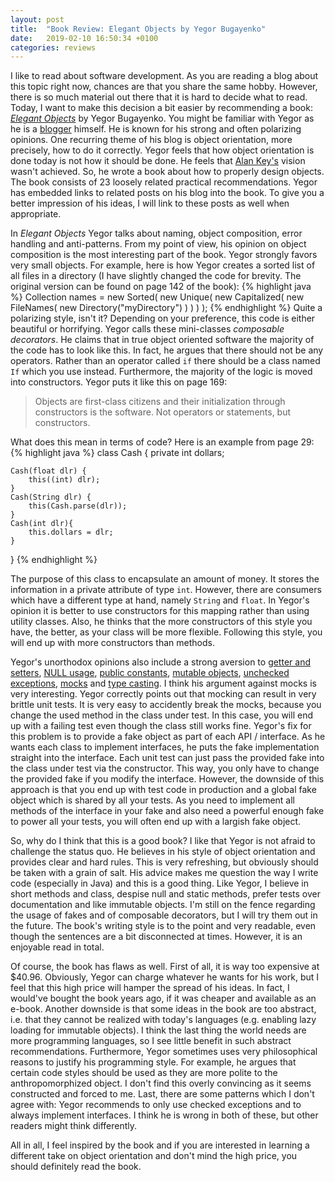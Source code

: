```yaml
---
layout: post
title:  "Book Review: Elegant Objects by Yegor Bugayenko"
date:   2019-02-10 16:50:34 +0100
categories: reviews
---
```

I like to read about software development. As you are reading a blog about this topic right now, chances are that you share the same hobby. However, there is so much material out there that it is hard to decide what to read. Today, I want to make this decision a bit easier by recommending a book: [*Elegant Objects*](https://www.goodreads.com/book/show/29326350-elegant-objects) by Yegor Bugayenko. You might be familiar with Yegor as he is a [blogger](https://www.yegor256.com/) himself. He is known for his strong and often polarizing opinions. One recurring theme of his blog is object orientation, more precisely, how to do it correctly. Yegor feels that how object orientation is done today is not how it should be done. He feels that [Alan Key's](https://en.wikipedia.org/wiki/Alan_Kay) vision wasn't achieved. So, he wrote a book about how to properly design objects. The book consists of 23 loosely related practical recommendations. Yegor has embedded links to related posts on his blog into the book. To give you a better impression of his ideas, I will link to these posts as well when appropriate.

In *Elegant Objects* Yegor talks about naming, object composition, error handling and anti-patterns. From my point of view, his opinion on object composition is the most interesting part of the book. Yegor strongly favors very small objects. For example, here is how Yegor creates a sorted list of all files in a directory (I have slightly changed the code for brevity. The original version can be found on page 142 of the book): 
{% highlight java %}
Collection<String> names = new Sorted(
	new Unique(
		new Capitalized(
			new FileNames(
				new Directory("myDirectory")
			)
		)
	)
);
{% endhighlight %}
Quite a polarizing style, isn't it? Depending on your preference, this code is either beautiful or horrifying. Yegor calls these mini-classes *composable decorators*. He claims that in true object oriented software the majority of the code has to look like this. In fact, he argues that there should not be any operators. Rather than an operator called `if` there should be a class named `If` which you use instead. Furthermore, the majority of the logic is moved into constructors. Yegor puts it like this on page 169:
> Objects are first-class citizens and their initialization through constructors is the software. Not operators or statements, but constructors.

What does this mean in terms of code? Here is an example from page 29:
{% highlight java %}
class Cash {
	private int dollars;

	Cash(float dlr) {
		this((int) dlr);
	}
	Cash(String dlr) {
		this(Cash.parse(dlr));
	}
	Cash(int dlr){
		this.dollars = dlr;
	}
}
{% endhighlight %}

The purpose of this class to encapsulate an amount of money. It stores the information in a private attribute of type `int`. However, there are consumers which have a different type at hand, namely `String` and `float`. In Yegor's opinion it is better to use constructors for this mapping rather than using utility classes. Also, he thinks that the more constructors of this style you have, the better, as your class will be more flexible. Following this style, you will end up with more constructors than methods.

Yegor's unorthodox opinions also include a strong aversion to [getter and setters](https://www.yegor256.com/2014/09/16/getters-and-setters-are-evil.html), [NULL usage](https://www.yegor256.com/2014/05/13/why-null-is-bad.html), [public constants](https://www.yegor256.com/2015/07/06/public-static-literals.html), [mutable objects](https://www.yegor256.com/2014/06/09/objects-should-be-immutable.html), [unchecked exceptions](https://www.yegor256.com/2015/07/28/checked-vs-unchecked-exceptions.html), [mocks](https://www.yegor256.com/2014/09/23/built-in-fake-objects.html) and [type casting](https://www.yegor256.com/2015/04/02/class-casting-is-anti-pattern.html). I think his argument against mocks is very interesting. Yegor correctly points out that mocking can result in very brittle unit tests. It is very easy to accidently break the mocks, because you change the used method in the class under test. In this case, you will end up with a failing test even though the class still works fine. Yegor's fix for this problem is to provide a fake object as part of each API / interface. As he wants each class to implement interfaces, he puts the fake implementation straight into the interface. Each unit test can just pass the provided fake into the class under test via the constructor. This way, you only have to change the provided fake if you modify the interface. However, the downside of this approach is that you end up with test code in production and a global fake object which is shared by all your tests. As you need to implement all methods of the interface in your fake and also need a powerful enough fake to power all your tests, you will often end up with a largish fake object. 

So, why do I think that this is a good book? I like that Yegor is not afraid to challenge the status quo. He believes in his style of object orientation and provides clear and hard rules. This is very refreshing, but obviously should be taken with a grain of salt. His advice makes me question the way I write code (especially in Java) and this is a good thing. Like Yegor, I believe in short methods and class, despise null and static methods, prefer tests over documentation and like immutable objects. I'm still on the fence regarding the usage of fakes and of composable decorators, but I will try them out in the future. The book's writing style is to the point and very readable, even though the sentences are a bit disconnected at times. However, it is an enjoyable read in total.

Of course, the book has flaws as well. First of all, it is way too expensive at $40.96. Obviously, Yegor can charge whatever he wants for his work, but I feel that this high price will hamper the spread of his ideas. In fact, I would've bought the book years ago, if it was cheaper and available as an e-book. Another downside is that some ideas in the book are too abstract, i.e. that they cannot be realized with today's languages (e.g. enabling lazy loading for immutable objects). I think the last thing the world needs are more programming languages, so I see little benefit in such abstract recommendations. Furthermore, Yegor sometimes uses very philosophical reasons to justify his programming style. For example, he argues that certain code styles should be used as they are more polite to the anthropomorphized object. I don't find this overly convincing as it seems constructed and forced to me. Last, there are some patterns which I don't agree with: Yegor recommends to only use checked exceptions and to always implement interfaces. I think he is wrong in both of these, but other readers might think differently.

All in all, I feel inspired by the book and if you are interested in learning a different take on object orientation and don't mind the high price, you should definitely read the book.